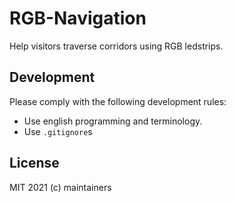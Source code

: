 # RGB-Navigation

Help visitors traverse corridors using RGB ledstrips.

## Development

Please comply with the following development rules:
- Use english programming and terminology.
- Use `.gitignore`s

## License

MIT 2021 (c) maintainers
